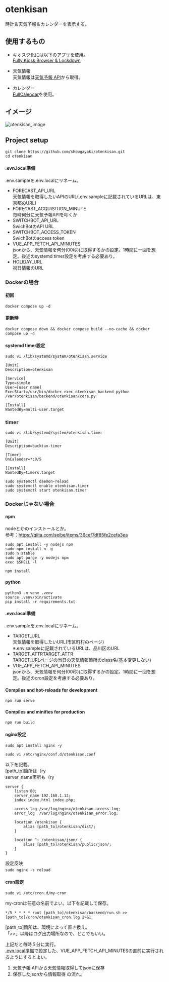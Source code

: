 # otenkisan
時計＆天気予報＆カレンダーを表示する。  

## 使用するもの
- キオスク化には以下のアプリを使用。  
[Fully Kiosk Browser & Lockdown](https://play.google.com/store/apps/details?id=de.ozerov.fully&hl=ja&gl=US)  

- 天気情報  
天気情報は[天気予報 API](https://weather.tsukumijima.net/)から取得。  

- カレンダー  
[FullCalendar](https://fullcalendar.io/)を使用。


## イメージ
![otenkisan_image](https://user-images.githubusercontent.com/47170845/158050074-c0923f56-7726-4785-b599-bec760af7c78.png)  


## Project setup
`git clone https://github.com/showgayaki/otenkisan.git`  
`cd otenkisan`  

#### .evn.local準備
.env.sampleを.env.localにリネーム。  
- FORECAST_API_URL  
  天気情報を取得したいAPIのURL(.env.sampleに記載されているURLは、東京都のURL)  
- FORECAST_ACQUISITION_MINUTE  
  毎時何分に天気予報APIを叩くか
- SWITCHBOT_API_URL  
  SwichBotのAPI URL
- SWITCHBOT_ACCESS_TOKEN  
  SwichBotのaccess token
- VUE_APP_FETCH_API_MINUTES  
  jsonから、天気情報を何分(00秒)に取得するかの設定。1時間に一回を想定。後述のsystemd timer設定を考慮する必要あり。  
- HOLIDAY_URL  
  祝日情報のURL

### Dockerの場合
#### 初回
`docker compose up -d`  

#### 更新時
`docker compose down && docker compose build --no-cache && docker compose up -d`  

#### systemd timer設定
`sudo vi /lib/systemd/system/otenkisan.service`  
```
[Unit]
Description=otenkisan

[Service]
Type=simple
User=[user name]
ExecStart=/usr/bin/docker exec otenkisan_backend python /var/otenkisan/backend/otenkisan/core.py

[Install]
WantedBy=multi-user.target
```

### timer 
`sudo vi /lib/systemd/system/otenkisan.timer`  
```
[Unit]
Description=backtan-timer

[Timer]
OnCalendar=*:0/5

[Install]
WantedBy=timers.target
```

`sudo systemctl daemon-reload`  
`sudo systemctl enable otenkisan.timer`  
`sudo systemctl start otenkisan.timer`  


### Dockerじゃない場合
#### npm
nodeとかのインストールとか。  
参考：https://qiita.com/seibe/items/36cef7df85fe2cefa3ea  

`sudo apt install -y nodejs npm`  
`sudo npm install n -g`  
`sudo n stable`  
`sudo apt purge -y nodejs npm`  
`exec $SHELL -l`  

`npm install`  


#### python
`python3 -m venv .venv`  
`source .venv/bin/activate`  
`pip install -r requirements.txt`  


#### .evn.local準備
.env.sampleを.env.localにリネーム。  
- TARGET_URL  
  天気情報を取得したいURL(市区町村のページ)  
  ※.env.sampleに記載されているURLは、品川区のURL
- TARGET_ATTRTARGET_ATTR  
  TARGET_URLページの当日の天気情報箇所のclass名(基本変更しない)
- VUE_APP_FETCH_API_MINUTES  
  jsonから、天気情報を何分(00秒)に取得するかの設定。1時間に一回を想定。後述のcron設定を考慮する必要あり。  

#### Compiles and hot-reloads for development
`npm run serve`  

#### Compiles and minifies for production
`npm run build`  

#### nginx設定
`sudo apt install nginx -y`  

`sudo vi /etc/nginx/conf.d/otenkisan.conf`  

以下を記載。  
[path_to]箇所は（ry  
server_name箇所も（ry  

```
server {
    listen 80;
    server_name 192.168.1.12;
    index index.html index.php;

    access_log /var/log/nginx/otenkisan_access.log;
    error_log  /var/log/nginx/otenkisan_error.log;

    location /otenkisan {
        alias [path_to]/otenkisan/dist/;
    }

    location ^~ /otenkisan/json/ {
        alias [path_to]/otenkisan/public/json/;
    }
}
```

設定反映  
`sudo nginx -s reload`　 


#### cron設定
`sudo vi /etc/cron.d/my-cron`  

my-cronは任意の名前でよい。以下を記載して保存。  
```
*/5 * * * * root [path_to]/otenkisan/backend/run.sh >> [path_to]/cron/otenkisan_cron.log 2>&1
```

[path_to]箇所は、環境によって置き換え。  
「>>」以降はログ出力場所なので、どこでもいい。  

上記だと毎時５分に実行。  
[.evn.local準備](#.evn.local準備)で設定した、VUE_APP_FETCH_API_MINUTESの直前に実行されるようにするとよい。  

1. 天気予報 APIから天気情報取得してjsonに保存
2. 保存したjsonから情報取得
の流れ。  
